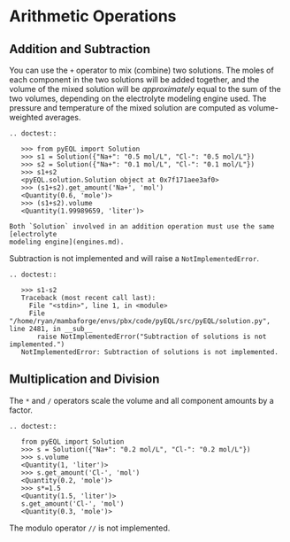 # Arithmetic Operations

## Addition and Subtraction

You can use the `+` operator to mix (combine) two solutions. The moles of each component
in the two solutions will be added together, and the volume of the mixed solution will
be _approximately_ equal to the sum of the two volumes, depending on the electrolyte
modeling engine used. The pressure and temperature of the mixed solution are computed
as volume-weighted averages.

```{eval-rst}
.. doctest::

   >>> from pyEQL import Solution
   >>> s1 = Solution({"Na+": "0.5 mol/L", "Cl-": "0.5 mol/L"})
   >>> s2 = Solution({"Na+": "0.1 mol/L", "Cl-": "0.1 mol/L"})
   >>> s1+s2
   <pyEQL.solution.Solution object at 0x7f171aee3af0>
   >>> (s1+s2).get_amount('Na+', 'mol')
   <Quantity(0.6, 'mole')>
   >>> (s1+s2).volume
   <Quantity(1.99989659, 'liter')>

```

```{note}
Both `Solution` involved in an addition operation must use the same [electrolyte
modeling engine](engines.md).
```

Subtraction is not implemented and will raise a `NotImplementedError`.

```{eval-rst}
.. doctest::

   >>> s1-s2
   Traceback (most recent call last):
     File "<stdin>", line 1, in <module>
     File "/home/ryan/mambaforge/envs/pbx/code/pyEQL/src/pyEQL/solution.py", line 2481, in __sub__
       raise NotImplementedError("Subtraction of solutions is not implemented.")
   NotImplementedError: Subtraction of solutions is not implemented.

```

## Multiplication and Division

The `*` and `/` operators scale the volume and all component amounts by a factor.

```{eval-rst}
.. doctest::

   from pyEQL import Solution
   >>> s = Solution({"Na+": "0.2 mol/L", "Cl-": "0.2 mol/L"})
   >>> s.volume
   <Quantity(1, 'liter')>
   >>> s.get_amount('Cl-', 'mol')
   <Quantity(0.2, 'mole')>
   >>> s*=1.5
   <Quantity(1.5, 'liter')>
   s.get_amount('Cl-', 'mol')
   <Quantity(0.3, 'mole')>

```

The modulo operator `//` is not implemented.
